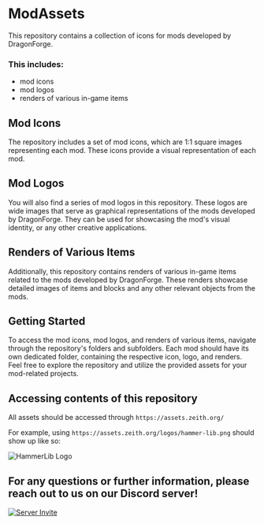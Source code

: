 # ModAssets
This repository contains a collection of icons for mods developed by DragonForge.

### This includes:
- mod icons
- mod logos
- renders of various in-game items

## Mod Icons

The repository includes a set of mod icons, 
which are 1:1 square images representing each mod. 
These icons provide a visual representation of each mod.

## Mod Logos
You will also find a series of mod logos in this repository. 
These logos are wide images that serve as graphical representations of the mods developed by DragonForge.
They can be used for showcasing the mod's visual identity, or any other creative applications.

## Renders of Various Items
Additionally, this repository contains renders of various in-game items related to the mods developed by DragonForge.
These renders showcase detailed images of items and blocks and any other relevant objects from the mods.

## Getting Started
To access the mod icons, mod logos, and renders of various items, navigate through the repository's folders and subfolders.
Each mod should have its own dedicated folder, containing the respective icon, logo, and renders.
Feel free to explore the repository and utilize the provided assets for your mod-related projects.

## Accessing contents of this repository
All assets should be accessed through `https://assets.zeith.org/`

For example, using `https://assets.zeith.org/logos/hammer-lib.png` should show up like so:

![HammerLib Logo](https://assets.zeith.org/logos/hammer-lib.png)

## For any questions or further information, please reach out to us on our Discord server!
[![Server Invite](https://ds.zeith.org/cards/dev.png)](https://ds.zeith.org/dev)
